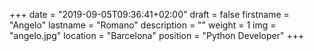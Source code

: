 +++
date = "2019-09-05T09:36:41+02:00"
draft = false
firstname = "Angelo"
lastname = "Romano"
description = ""
weight = 1
img = "angelo.jpg"
location = "Barcelona"
position = "Python Developer"
+++
